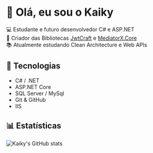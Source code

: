 # 👋 Olá, eu sou o Kaiky

💻 Estudante e futuro desenvolvedor C# e ASP.NET  
🚀 Criador das Bibliotecas [JwtCraft](https://www.nuget.org/packages/JwtCraft/)  e [MediatorX.Core](https://www.nuget.org/packages/MediatorX.Core/)  
📚 Atualmente estudando Clean Architecture e Web APIs  

## 🚀 Tecnologias
- C# / .NET
- ASP.NET Core
- SQL Server / MySql
- Git & GitHub
- IIS

## 📊 Estatísticas
![Kaiky's GitHub stats](https://github-readme-stats.vercel.app/api?username=Kaikygabriel&show_icons=true&theme=dracula)
